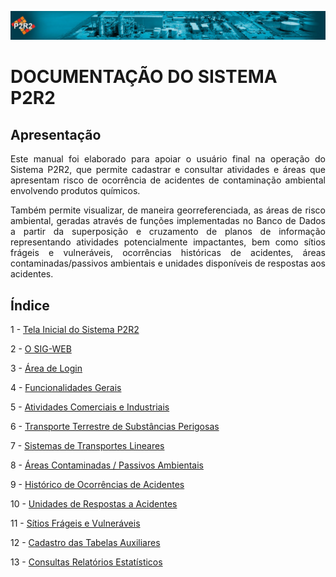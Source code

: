 ![image](img/header.jpg)

# DOCUMENTAÇÃO DO SISTEMA P2R2


## Apresentação


<p align="justify">
Este manual foi elaborado para apoiar o usuário final na operação do Sistema P2R2, que permite cadastrar e consultar atividades e áreas que apresentam risco de ocorrência de acidentes de contaminação ambiental envolvendo produtos químicos.
</p>

<p align="justify">
Também permite visualizar, de maneira georreferenciada, as áreas de risco ambiental, geradas através de funções implementadas no Banco de Dados a partir da superposição e cruzamento de planos de informação representando atividades potencialmente impactantes, bem como sítios frágeis e vulneráveis, ocorrências históricas de acidentes, áreas contaminadas/passivos ambientais e unidades disponíveis de respostas aos acidentes.
</p>

## Índice

1 - [Tela Inicial do Sistema P2R2][1]

2 - [O SIG-WEB][2]

3 - [Área de Login][3]

4 - [Funcionalidades Gerais][4]

5 - [Atividades Comerciais e Industriais][5]

6 - [Transporte Terrestre de Substâncias Perigosas][6]

7 - [Sistemas de Transportes Lineares][7]

8 - [Áreas Contaminadas / Passivos Ambientais][8]

9 - [Histórico de Ocorrências de Acidentes][9]

10 - [Unidades de Respostas a Acidentes][10]

11 - [Sítios Frágeis e Vulneráveis][11]

12 - [Cadastro das Tabelas Auxiliares][12]

13 - [Consultas Relatórios Estatísticos][13]


[1]:topicos/1.md
[2]:topicos/2.md
[3]:topicos/3.md
[4]:topicos/4.md
[5]:topicos/5.md
[6]:topicos/6.md
[7]:topicos/7.md
[8]:topicos/8.md
[9]:topicos/9.md
[10]:topicos/10.md
[11]:topicos/11.md
[12]:topicos/12.md
[13]:topicos/13.md

